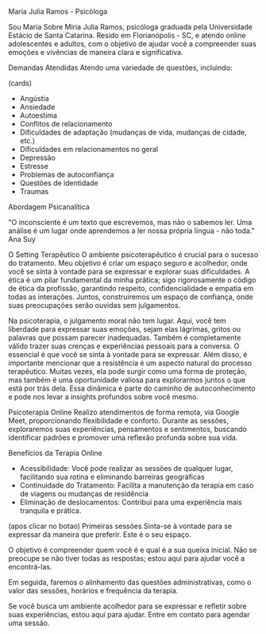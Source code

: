 Maria Julia Ramos - Psicóloga

Sou Maria
Sobre Miria Julia Ramos, psicóloga graduada pela Universidade Estácio de Santa Catarina. Resido em Florianópolis - SC, e atendo online adolescentes e adultos, com o objetivo de ajudar você a compreender suas emoções e vivências de maneira clara e significativa.

Demandas Atendidas
Atendo uma variedade de questões, incluindo:

(cards)

- Angústia
- Ansiedade
- Autoestima
- Conflitos de relacionamento
- Dificuldades de adaptação (mudanças de vida, mudanças de cidade, etc.)
- Dificuldades em relacionamentos no geral
- Depressão
- Estresse
- Problemas de autoconfiança
- Questões de identidade
- Traumas

Abordagem Psicanalítica

"O inconsciente é um texto que escrevemos, mas não o sabemos ler. Uma análise é um lugar onde aprendemos a ler nossa própria língua - não toda."
Ana Suy

O Setting Terapêutico
O ambiente psicoterapêutico é crucial para o sucesso do tratamento. Meu objetivo é criar um espaço seguro e acolhedor, onde você se sinta à vontade para se expressar e explorar suas dificuldades. A ética é um pilar fundamental da minha prática; sigo rigorosamente o código de ética da profissão, garantindo respeito, confidencialidade e empatia em todas as interações. Juntos, construiremos um espaço de confiança, onde suas preocupações serão ouvidas sem julgamentos.

Na psicoterapia, o julgamento moral não tem lugar. Aqui, você tem liberdade para expressar suas emoções, sejam elas lágrimas, gritos ou palavras que possam parecer inadequadas. Também é completamente válido trazer suas crenças e experiências pessoais para a conversa. O essencial é que você se sinta à vontade para se expressar.
Além disso, é importante mencionar que a resistência é um aspecto natural do processo terapêutico. Muitas vezes, ela pode surgir como uma forma de proteção, mas também é uma oportunidade valiosa para explorarmos juntos o que está por trás dela. Essa dinâmica é parte do caminho de autoconhecimento e pode nos levar a insights profundos sobre você mesmo.

Psicoterapia Online
Realizo atendimentos de forma remota, via Google Meet, proporcionando flexibilidade e conforto. Durante as sessões, exploraremos suas experiências, pensamentos e sentimentos, buscando identificar padrões e promover uma reflexão profunda sobre sua vida.

Benefícios da Terapia Online

- Acessibilidade: Você pode realizar as sessões de qualquer lugar, facilitando sua rotina e eliminando barreiras geográficas
- Continuidade do Tratamento: Facilita a manutenção da terapia em caso de viagens ou mudanças de residência
- Eliminação de deslocamentos: Contribui para uma experiência mais tranquila e prática.

(apos clicar no botao)
Primeiras sessões
Sinta-se à vontade para se expressar da maneira que preferir. Este é o seu espaço.

O objetivo é compreender quem você é e qual é a sua queixa inicial. Não se preocupe se não tiver todas as respostas; estou aqui para ajudar você a encontrá-las.

Em seguida, faremos o alinhamento das questões administrativas, como o valor das sessões, horários e frequência da terapia.

Se você busca um ambiente acolhedor para se expressar e refletir sobre suas experiências, estou aqui para ajudar. Entre em contato para agendar uma sessão.
